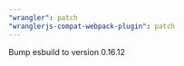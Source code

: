 ```yaml
---
"wrangler": patch
"wranglerjs-compat-webpack-plugin": patch
---
```


Bump esbuild to version 0.16.12
